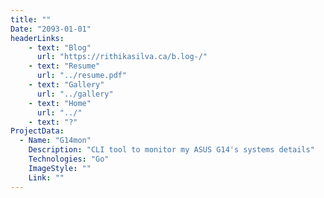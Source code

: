 ```yaml
---
title: ""
Date: "2093-01-01"
headerLinks:
    - text: "Blog"
      url: "https://rithikasilva.ca/b.log-/"
    - text: "Resume"
      url: "../resume.pdf"
    - text: "Gallery"
      url: "../gallery"
    - text: "Home"
      url: "../"
    - text: "?"
ProjectData: 
  - Name: "G14mon"
    Description: "CLI tool to monitor my ASUS G14's systems details"
    Technologies: "Go"
    ImageStyle: ""
    Link: ""
---
```


